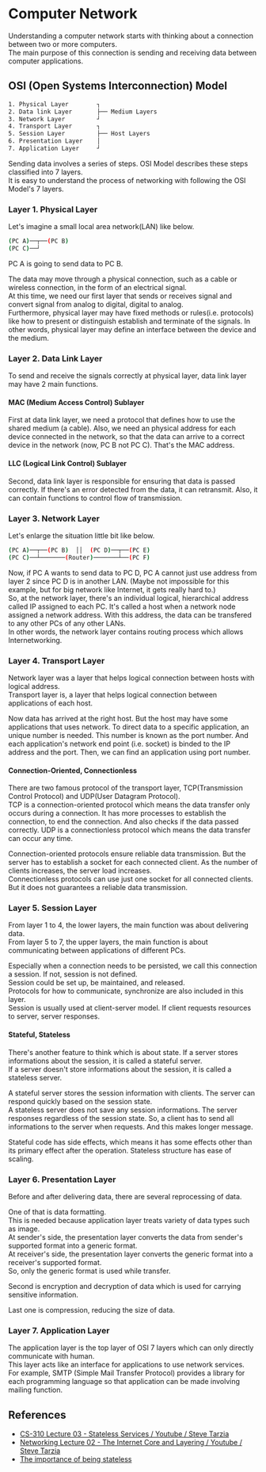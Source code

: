 # Computer Network

Understanding a computer network starts with thinking about a connection between two or more computers.  
The main purpose of this connection is sending and receiving data between computer applications.  

## OSI (Open Systems Interconnection) Model

```bash
1. Physical Layer        ┐
2. Data link Layer       ├── Medium Layers
3. Network Layer         ┘
4. Transport Layer       ┐
5. Session Layer         ├── Host Layers
6. Presentation Layer    │
7. Application Layer     ┘
```

Sending data involves a series of steps. OSI Model describes these steps classified into 7 layers.  
It is easy to understand the process of networking with following the OSI Model's 7 layers.  

### Layer 1. Physical Layer

Let's imagine a small local area network(LAN) like below.  
```bash
(PC A)──┬──(PC B)
(PC C)──┘
```
PC A is going to send data to PC B.

The data may move through a physical connection, such as a cable or wireless connection, in the form of an electrical signal.  
At this time, we need our first layer that sends or receives signal and convert signal from analog to digital, digital to analog.  
Furthermore, physical layer may have fixed methods or rules(i.e. protocols) like how to present or distinguish establish and terminate of the signals. In other words, physical layer may define an interface between the device and the medium.  

### Layer 2. Data Link Layer

To send and receive the signals correctly at physical layer, data link layer may have 2 main functions.  

#### MAC (Medium Access Control) Sublayer

First at data link layer, we need a protocol that defines how to use the shared medium (a cable). Also, we need an physical address for each device connected in the network, so that the data can arrive to a correct device in the network (now, PC B not PC C). That's the MAC address.

#### LLC (Logical Link Control) Sublayer

Second, data link layer is responsible for ensuring that data is passed correctly. If there's an error detected from the data, it can retransmit. Also, it can contain functions to control flow of transmission.  

### Layer 3. Network Layer

Let's enlarge the situation little bit like below.  
```bash
(PC A)──┬──(PC B)  ││  (PC D)──┬──(PC E)
(PC C)──┴───────(Router)───────┴──(PC F)
```
Now, if PC A wants to send data to PC D, PC A cannot just use address from layer 2 since PC D is in another LAN. (Maybe not impossible for this example, but for big network like Internet, it gets really hard to.)  
So, at the network layer, there's an individual logical, hierarchical address called IP assigned to each PC. It's called a host when a network node assigned a network address. With this address, the data can be transfered to any other PCs of any other LANs.  
In other words, the network layer contains routing process which allows Internetworking.  

### Layer 4. Transport Layer

Network layer was a layer that helps logical connection between hosts with logical address.  
Transport layer is, a layer that helps logical connection between applications of each host.

Now data has arrived at the right host. But the host may have some applications that uses network. To direct data to a specific application, an unique number is needed. This number is known as the port number. And each application's network end point (i.e. socket) is binded to the IP address and the port. Then, we can find an application using port number.

#### Connection-Oriented, Connectionless

There are two famous protocol of the transport layer, TCP(Transmission Control Protocol) and UDP(User Datagram Protocol).  
TCP is a connection-oriented protocol which means the data transfer only occurs during a connection. It has more processes to establish the connection, to end the connection. And also checks if the data passed correctly.
UDP is a connectionless protocol which means the data transfer can occur any time.  

Connection-oriented protocols ensure reliable data transmission. But the server has to establish a socket for each connected client. As the number of clients increases, the server load increases.  
Connectionless protocols can use just one socket for all connected clients. But it does not guarantees a reliable data transmission.

### Layer 5. Session Layer

From layer 1 to 4, the lower layers, the main function was about delivering data.  
From layer 5 to 7, the upper layers, the main function is about communicating between applications of different PCs.  

Especially when a connection needs to be persisted, we call this connection a session. If not, session is not defined.  
Session could be set up, be maintained, and released.  
Protocols for how to communicate, synchronize are also included in this layer.  
Session is usually used at client-server model. If client requests resources to server, server responses.  

#### Stateful, Stateless

There's another feature to think which is about state.
If a server stores informations about the session, it is called a stateful server.  
If a server doesn't store informations about the session, it is called a stateless server.

A stateful server stores the session information with clients. The server can respond quickly based on the session state.  
A stateless server does not save any session informations. The server responses regardless of the session state. So, a client has to send all informations to the server when requests.	And this makes longer message.  

Stateful code has side effects, which means it has some effects other than its primary effect after the operation.
Stateless structure has ease of scaling.

### Layer 6. Presentation Layer

Before and after delivering data, there are several reprocessing of data.  

One of that is data formatting.  
This is needed because application layer treats variety of data types such as image.  
At sender's side, the presentation layer converts the data from sender's supported format into a generic format.  
At receiver's side, the presentation layer converts the generic format into a receiver's supported format.  
So, only the generic format is used while transfer.  

Second is encryption and decryption of data which is used for carrying sensitive information.

Last one is compression, reducing the size of data.

### Layer 7. Application Layer

The application layer is the top layer of OSI 7 layers which can only directly communicate with human.  
This layer acts like an interface for applications to use network services.  
For example, SMTP (Simple Mail Transfer Protocol) provides a library for each programming language so that application can be made involving mailing function.

## References

- [CS-310 Lecture 03 - Stateless Services / Youtube / Steve Tarzia](https://www.youtube.com/watch?v=XnFsxRDnthg)
- [Networking Lecture 02 - The Internet Core and Layering / Youtube / Steve Tarzia](https://www.youtube.com/watch?v=dZx8WdQI3Hw)
- [The importance of being stateless](https://cerfacs.fr/coop/stateful-stateless)
